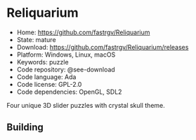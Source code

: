 # Reliquarium

- Home: https://github.com/fastrgv/Reliquarium
- State: mature
- Download: https://github.com/fastrgv/Reliquarium/releases
- Platform: Windows, Linux, macOS
- Keywords: puzzle
- Code repository: @see-download
- Code language: Ada
- Code license: GPL-2.0
- Code dependencies: OpenGL, SDL2

Four unique 3D slider puzzles with crystal skull theme.

## Building
